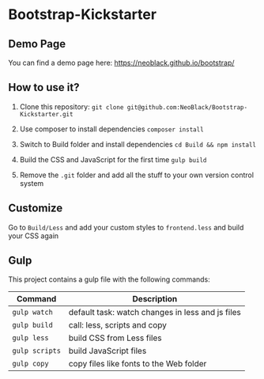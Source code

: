 # Bootstrap-Kickstarter

## Demo Page

You can find a demo page here: https://neoblack.github.io/bootstrap/

## How to use it?

1. Clone this repository: `git clone git@github.com:NeoBlack/Bootstrap-Kickstarter.git`

2. Use composer to install dependencies `composer install`

3. Switch to Build folder and install dependencies `cd Build && npm install`

4. Build the CSS and JavaScript for the first time `gulp build`

5. Remove the `.git` folder and add all the stuff to your own version control system

## Customize

Go to `Build/Less` and add your custom styles to `frontend.less` and build your CSS again

## Gulp

This project contains a gulp file with the following commands:

| Command        | Description                                      |
| -------------- | ------------------------------------------------ |
| `gulp watch`   | default task: watch changes in less and js files |
| `gulp build`   | call: less, scripts and copy                     |
| `gulp less`    | build CSS from Less files                        |
| `gulp scripts` | build JavaScript files                           |
| `gulp copy`    | copy files like fonts to the Web folder          |
